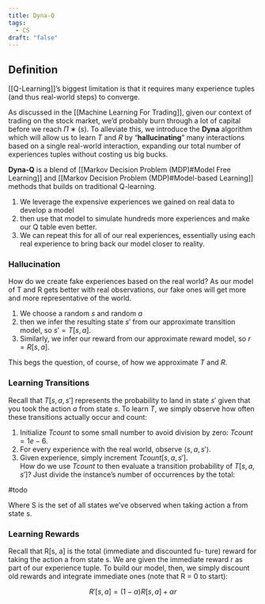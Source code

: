 ```yaml
---
title: Dyna-Q
tags:
  - CS
draft: "false"
---
```

## Definition 
[[Q-Learning]]’s biggest limitation is that it requires many experience tuples (and thus real-world steps) to converge. 

As discussed in the [[Machine Learning For Trading]], given our context of trading on the stock market, we’d probably burn through a lot of capital before we reach $Π∗(s)$. To alleviate this, we introduce the **Dyna** algorithm which will allow us to learn $T$ and $R$ by “**hallucinating**” many interactions based on a single real-world interaction, expanding our total number of experiences tuples without costing us big bucks.

**Dyna-Q** is a blend of [[Markov Decision Problem (MDP)#Model Free Learning]] and [[Markov Decision Problem (MDP)#Model-based Learning]] methods that builds on traditional Q-learning. 
1. We leverage the expensive experiences we gained on real data to develop a model
2. then use that model to simulate hundreds more experiences and make our Q table even better.
3. We can repeat this for all of our real experiences, essentially using each real experience to bring back our model closer to reality.

### Hallucination
How do we create fake experiences based on the real world? As our model of T and R gets better with real observations, our fake ones will get more and more representative of the world.

1. We choose a random $s$ and random $a$
2. then we infer the resulting state $s′$ from our approximate transition model, so $s′ = T [s, a]$.
3. Similarly, we infer our reward from our approximate reward model, so $r = R[s, a]$.

This begs the question, of course, of how we approximate $T$ and $R$.

### Learning Transitions 

Recall that $T[s,a,s′]$ represents the probability to land in state $s′$ given that you took the action $a$ from state $s$. To learn $T$, we simply observe how often these transitions actually occur and count:
1. Initialize $Tcount$ to some small number to avoid division by zero: $Tcount = 1e−6$.
2. For every experience with the real world, observe $⟨s, a, s′⟩$.
3. Given experience, simply increment $Tcount[s, a, s′]$.  
How do we use $Tcount$ to then evaluate a transition probability of $T [s, a, s′ ]$? Just divide the instance’s number of occurrences by the total:

#todo 

Where S is the set of all states we’ve observed when taking action a from state s.

### Learning Rewards 
Recall that R[s, a] is the total (immediate and discounted fu- ture) reward for taking the action a from state s. We are given the immediate reward r as part of our experience tuple. To build our model, then, we simply discount old rewards and integrate immediate ones (note that R = 0 to start):

$$ R′[s, a] = (1 − α)R[s, a] + αr $$

